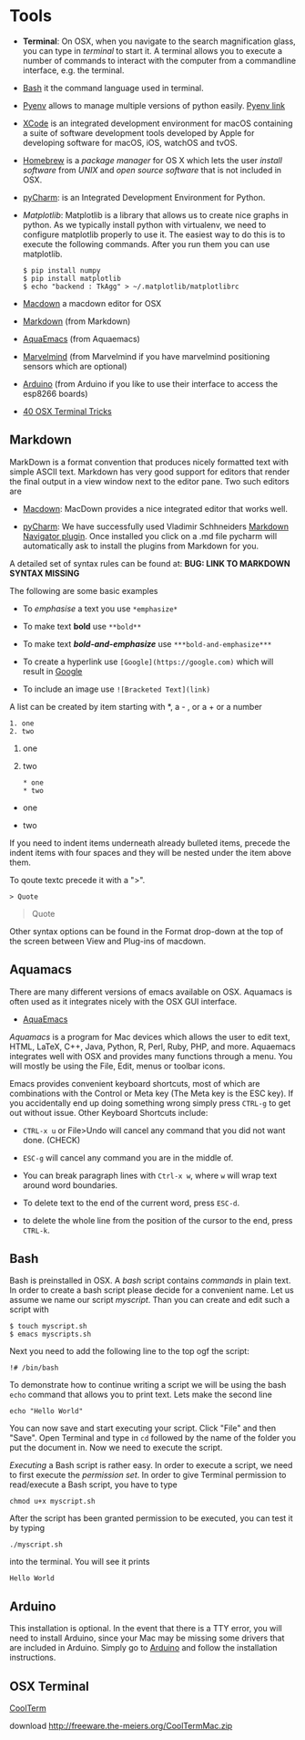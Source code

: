 Tools
=====

-   **Terminal**: On OSX, when you navigate to the search magnification
    glass, you can type in *terminal* to start it. A terminal allows you
    to execute a number of commands to interact with the computer from a
    commandline interface, e.g. the terminal.

-   [Bash](https://linuxconfig.org/bash-scripting-tutorial) it the
    command language used in terminal.

-   [Pyenv](https://cloudmesh.github.io/classes/lesson/prg/pyenv.html?highlight=xcode#install-pyenv-on-osxhttps://cloudmesh.github.io/classes/lesson/prg/pyenv.html?highlight=xcode#install-pyenv-on-osx)
    allows to manage multiple versions of python easily. [Pyenv
    link](https://github.com/pyenv/pyenv#how-it-works)

-   [XCode](https://cloudmesh.github.io/classes/lesson/prg/pyenv.html?highlight=xcode#install-pyenv-on-osxhttps://cloudmesh.github.io/classes/lesson/prg/pyenv.html?highlight=xcode#install-pyenv-on-osx)
    is an integrated development environment for macOS containing a
    suite of software development tools developed by Apple for
    developing software for macOS, iOS, watchOS and tvOS.

-   [Homebrew](https://brew.sh) is a *package manager* for OS X which
    lets the user *install software* from *UNIX* and *open source
    software* that is not included in OSX.

-   [pyCharm](https://www.jetbrains.com/pycharm/download/download-thanks.html?platform=mac&code=PCC):
    is an Integrated Development Environment for Python.

-   *Matplotlib*: Matplotlib is a library that allows us to create nice
    graphs in python. As we typically install python with virtualenv, we
    need to configure matplotlib properly to use it. The easiest way to
    do this is to execute the following commands. After you run them you
    can use matplotlib.

        $ pip install numpy
        $ pip install matplotlib
        $ echo "backend : TkAgg" > ~/.matplotlib/matplotlibrc

-   [Macdown](https://macdown.uranusjr.com/) a macdown editor for OSX

-   [Markdown](https://blog.ghost.org/markdown/) (from Markdown)

-   [AquaEmacs](http://oracc.museum.upenn.edu/doc/help/usingemacs/aquamacs/)
    (from Aquaemacs)

-   [Marvelmind](http://marvelmind.com/) (from Marvelmind if you have
    marvelmind positioning sensors which are optional)

-   [Arduino](https://www.arduino.cc/en/guide/macOSX) (from Arduino if
    you like to use their interface to access the esp8266 boards)

-   [40 OSX Terminal
    Tricks](https://computers.tutsplus.com/tutorials/40-terminal-tips-and-tricks-you-never-thought-you-needed--mac-51192)

Markdown
--------

MarkDown is a format convention that produces nicely formatted text with
simple ASCII text. Markdown has very good support for editors that
render the final output in a view window next to the editor pane. Two
such editors are

-   [Macdown](https://macdown.uranusjr.com/): MacDown provides a nice
    integrated editor that works well.

-   [pyCharm](https://www.jetbrains.com/pycharm/download/download-thanks.html?platform=mac&code=PCC):
    We have successfully used Vladimir Schhneiders [Markdown Navigator
    plugin](https://plugins.jetbrains.com/plugin/7896-markdown-navigator).
    Once installed you click on a .md file pycharm will automatically
    ask to install the plugins from Markdown for you.

A detailed set of syntax rules can be found at: **BUG: LINK TO MARKDOWN
SYNTAX MISSING**

The following are some basic examples

-   To *emphasise* a text you use `*emphasize*`

-   To make text **bold** use `**bold**`

-   To make text ***bold-and-emphasize*** use `***bold-and-emphasize***`

-   To create a hyperlink use `[Google](https://google.com)` which will
    result in [Google](https://google.com)

-   To include an image use `![Bracketed Text](link)`

A list can be created by item starting with \*, a - , or a + or a number

    1. one
    2. two

1.  one

2.  two

        * one
        * two

-   one

-   two

If you need to indent items underneath already bulleted items, precede
the indent items with four spaces and they will be nested under the item
above them.

To qoute textc precede it with a "\>".

    > Quote

> Quote

Other syntax options can be found in the Format drop-down at the top of
the screen between View and Plug-ins of macdown.

Aquamacs
--------

There are many different versions of emacs available on OSX. Aquamacs is
often used as it integrates nicely with the OSX GUI interface.

-   [AquaEmacs](http://aquamacs.org/download.shtml)

*Aquamacs* is a program for Mac devices which allows the user to edit
text, HTML, LaTeX, C++, Java, Python, R, Perl, Ruby, PHP, and more.
Aquaemacs integrates well with OSX and provides many functions through a
menu. You will mostly be using the File, Edit, menus or toolbar icons.

Emacs provides convenient keyboard shortcuts, most of which are
combinations with the Control or Meta key (The Meta key is the ESC key).
If you accidentally end up doing something wrong simply press `CTRL-g`
to get out without issue. Other Keyboard Shortcuts include:

-   `CTRL-x u` or File\>Undo will cancel any command that you did not
    want done. (CHECK)

-   `ESC-g` will cancel any command you are in the middle of.

-   You can break paragraph lines with `Ctrl-x w`, where `w` will wrap
    text around word boundaries.

-   To delete text to the end of the current word, press `ESC-d`.

-   to delete the whole line from the position of the cursor to the end,
    press `CTRL-k`.

Bash
----

Bash is preinstalled in OSX. A *bash* script contains *commands* in
plain text. In order to create a bash script please decide for a
convenient name. Let us assume we name our script *myscript*. Than you can
create and edit such a script with

    $ touch myscript.sh
    $ emacs myscripts.sh

Next you need to add the following line to the top ogf the script:

    !# /bin/bash

To demonstrate how to continue writing a script we will be using the
bash `echo` command that allows you to print text. Lets make the second
line

    echo "Hello World"

You can now save and start executing your script. Click "File" and then
"Save". Open Terminal and type in `cd` followed by the name of the
folder you put the document in. Now we need to execute the script.

*Executing* a Bash script is rather easy. In order to execute a script,
we need to first execute the *permission set*. In order to give Terminal
permission to read/execute a Bash script, you have to type

    chmod u+x myscript.sh

After the script has been granted permission to be executed, you can
test it by typing

    ./myscript.sh

into the terminal. You will see it prints

    Hello World

Arduino
-------

This installation is optional. In the event that there is a TTY error,
you will need to install Arduino, since your Mac may be missing some
drivers that are included in Arduino. Simply go to
[Arduino](https://www.arduino.cc/en/guide/macOSX) and follow the
installation instructions.

OSX Terminal
------------

[CoolTerm](https://learn.sparkfun.com/tutorials/terminal-basics/coolterm-windows-mac-linux)

download <http://freeware.the-meiers.org/CoolTermMac.zip>
